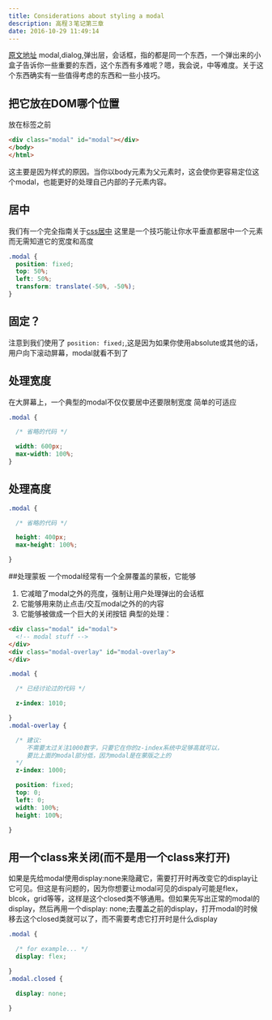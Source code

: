 ```yaml
---
title: Considerations about styling a modal
description: 高程３笔记第三章
date: 2016-10-29 11:49:14
---
```


[原文地址](https://css-tricks.com/considerations-styling-modal/)
modal,dialog,弹出层，会话框，指的都是同一个东西，一个弹出来的小盒子告诉你一些重要的东西，这个东西有多难呢？嗯，我会说，中等难度。关于这个东西确实有一些值得考虑的东西和一些小技巧。
## 把它放在DOM哪个位置
放在</body>标签之前

```html
<div class="modal" id="modal"></div>
</body>
</html>
```
这主要是因为样式的原因。当你以body元素为父元素时，这会使你更容易定位这个modal，也能更好的处理自己内部的子元素内容。

## 居中
我们有一个完全指南关于[css居中](https://css-tricks.com/centering-css-complete-guide/)
这里是一个技巧能让你水平垂直都居中一个元素而无需知道它的宽度和高度

```css
.modal {
  position: fixed;
  top: 50%;
  left: 50%;
  transform: translate(-50%, -50%);
}
```

## 固定？
注意到我们使用了 `position: fixed;`,这是因为如果你使用absolute或其他的话，用户向下滚动屏幕，modal就看不到了


## 处理宽度
在大屏幕上，一个典型的modal不仅仅要居中还要限制宽度
简单的可适应
```css
.modal {

  /* 省略的代码 */

  width: 600px;
  max-width: 100%;
}
```
## 处理高度

```css
.modal {

  /* 省略的代码 */

  height: 400px;
  max-height: 100%;

}
```


##处理蒙板
一个modal经常有一个全屏覆盖的蒙板，它能够
1. 它减暗了modal之外的亮度，强制让用户处理弹出的会话框
2. 它能够用来防止点击/交互modal之外的的内容
3. 它能够被做成一个巨大的关闭按钮
典型的处理：

```html
<div class="modal" id="modal">
  <!-- modal stuff -->
</div>
<div class="modal-overlay" id="modal-overlay">
</div>
```

```css
.modal {

  /* 已经讨论过的代码 */

  z-index: 1010;

}
.modal-overlay {

  /* 建议:
     不需要太过关注1000数字，只要它在你的z-index系统中足够高就可以，
     要比上面的modal部分低，因为modal是在蒙版之上的
  */
  z-index: 1000;

  position: fixed;
  top: 0;
  left: 0;
  width: 100%;
  height: 100%;

}
```

## 用一个class来关闭(而不是用一个class来打开)
如果是先给modal使用display:none来隐藏它，需要打开时再改变它的display让它可见。但这是有问题的，因为你想要让modal可见的dispaly可能是flex，blcok，grid等等，这样是这个closed类不够通用。但如果先写出正常的modal的display，然后再用一个display: none;去覆盖之前的display，打开modal的时候移去这个closed类就可以了，而不需要考虑它打开时是什么display

```css
.modal {

  /* for example... */
  display: flex;  

}
.modal.closed {

  display: none;

}
```
